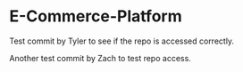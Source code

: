 # E-Commerce-Platform

Test commit by Tyler to see if the repo is accessed correctly.

Another test commit by Zach to test repo access.